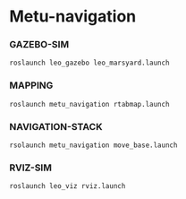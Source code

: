 # Metu-navigation

### GAZEBO-SIM
```shell
roslaunch leo_gazebo leo_marsyard.launch
```

### MAPPING
```shell
roslaunch metu_navigation rtabmap.launch
```

### NAVIGATION-STACK
```shell
rsolaunch metu_navigation move_base.launch
```

### RVIZ-SIM
```shell
roslaunch leo_viz rviz.launch
```
